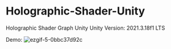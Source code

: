 # Holographic-Shader-Unity
Holographic Shader Graph Unity
Unity Version: 2021.3.18f1 LTS

Demo:
![ezgif-5-0bbc37d92c](https://user-images.githubusercontent.com/35685865/221581602-614a9572-61d7-4fc8-b74e-23050964dc3c.gif)
